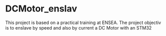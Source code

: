 # DCMotor_enslav
This project is based on a practical training at ENSEA. The project objectiv is to enslave by speed and also by current a DC Motor with an STM32
